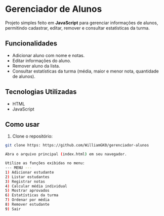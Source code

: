 # Gerenciador de Alunos

Projeto simples feito em **JavaScript** para gerenciar informações de alunos, permitindo cadastrar, editar, remover e consultar estatísticas da turma.


## Funcionalidades

- Adicionar aluno com nome e notas.
- Editar informações do aluno.
- Remover aluno da lista.
- Consultar estatísticas da turma (média, maior e menor nota, quantidade de alunos).


## Tecnologias Utilizadas

- HTML
- JavaScript


## Como usar

1. Clone o repositório:
```bash
git clone https: https://github.com/WilliamGK0/gerenciador-alunos

Abra o arquivo principal (index.html) em seu navegador.

Utilize as funções exibidas no menu:
--- MENU ---
1) Adicionar estudante
2) Listar estudantes
3) Registrar notas
4) Calcular média individual
5) Mostrar aprovados
6) Estatísticas da turma
7) Ordenar por média
8) Remover estudante
9) Sair
